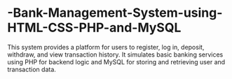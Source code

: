 # -Bank-Management-System-using-HTML-CSS-PHP-and-MySQL
This system provides a platform for users to register, log in, deposit, withdraw, and view transaction history. It simulates basic banking services using PHP for backend logic and MySQL for storing and retrieving user and transaction data.
